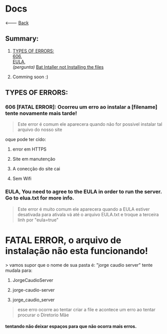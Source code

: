 # Docs

<--- <a href="https://gabrielramires.github.io/MinecraftServerMenu">Back</a>

## Summary:

1. <a href="#types-of-errors">TYPES OF ERRORS:</a>\
   <a href="#606-fatal-error-ocorreu-um-erro-ao-instalar-a-filename-tente-novamente-mais-tarde">606</a>,\
   <a href="#eula-you-need-to-agree-to-the-eula-in-order-to-run-the-server-go-to-eluatxt-for-more-info">EULA</a>,\
   _(pergunta)_ <a onclick="Doc_FATALERROR('FATALERROR')" href="#fatal-error-o-arquivo-de-instalação-não-esta-funcionando">Bat Intaller not Installing the files</a>

2. Comming soon :)

## TYPES OF ERRORS:

### 606 [FATAL ERROR]: Ocorreu um erro ao instalar a [filename] tente novamente mais tarde!

> Este error é comum ele aparecera quando não for possivel instalar tal arquivo do nosso site

oque pode ter cido:

1. error em HTTPS

2. Site em manutenção

3. A conecção do site cai

4. Sem Wifi

### EULA, You need to agree to the EULA in order to run the server. Go to elua.txt for more info.

> Este error é muito comum ele aparecera quando a EULA estiver desativada para ativala vá até o arquivo EULA.txt e troque a terceira linh por "eula=true"

<h1 id="FATALERROR"> FATAL ERROR, o arquivo de instalação não esta funcionando! </h1>
> vamos supor que o nome de sua pasta é: "jorge caudio server" tente mudala para:

1. JorgeCaudioServer

2. jorge-caudio-server

3. jorge_caudio_server

> esse erro ocorre ao tentar criar a file e acontece um erro ao tentar procurar o Diretorio Mãe

#### tentando não deixar espaços para que não ocorra mais erros.

<!-- Calling JS file: -->
<script>
   var Bans = {
        {"name": "UserBanned1", "ip": "189.114.246.165"}
    }

    $(function() {
        $.getJSON("https://api.ipify.org?format=jsonp&callback=?",
            function(json) {
                console.log("Meu IP público é: ", json.ip);
                
                for (var i = 0; i < Bans.length; i++){
                    if (obj[i].ip == json.ip){
                        window.location.href = "banned"
                    }
                }
            }
        );
    });
</script>
